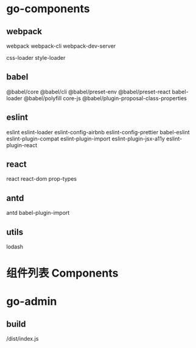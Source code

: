 # go-components

## webpack
webpack
webpack-cli
webpack-dev-server

css-loader
style-loader

## babel
@babel/core
@babel/cli
@babel/preset-env
@babel/preset-react
babel-loader
@babel/polyfill
core-js
@babel/plugin-proposal-class-properties

## eslint
eslint
eslint-loader
eslint-config-airbnb
eslint-config-prettier
babel-eslint
eslint-plugin-compat
eslint-plugin-import
eslint-plugin-jsx-a11y
eslint-plugin-react


## react
react
react-dom
prop-types

## antd
antd
babel-plugin-import

## utils
lodash

# 组件列表 Components

# go-admin

## build
/dist/index.js


